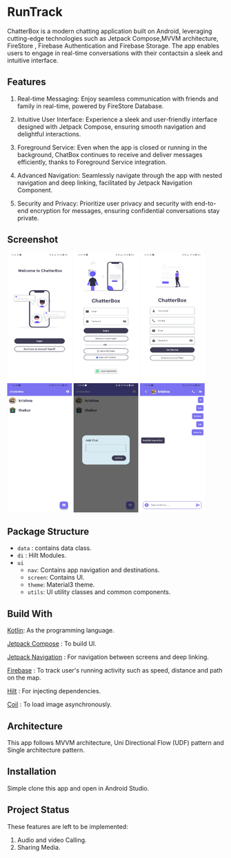 # RunTrack

ChatterBox is a modern chatting application built on Android, leveraging cutting-edge
technologies such as Jetpack Compose,MVVM architecture, FireStore , Firebase Authentication
and Firebase Storage. The app enables users to engage in real-time conversations with
their contactsin a sleek and intuitive interface.

## Features
1. Real-time Messaging: Enjoy seamless communication with friends and family in real-time,
  powered by FireStore Database.

2. Intuitive User Interface: Experience a sleek and user-friendly interface designed with
  Jetpack Compose, ensuring smooth navigation and delightful interactions.

3. Foreground Service: Even when the app is closed or running in the background, ChatBox
 continues to receive and deliver messages efficiently, thanks to Foreground Service integration.

4. Advanced Navigation: Seamlessly navigate through the app with nested navigation and deep
  linking, facilitated by Jetpack Navigation Component.

5. Security and Privacy: Prioritize user privacy and security with end-to-end encryption
 for messages, ensuring confidential conversations stay private.


## Screenshot
<img src="https://github.com/iShinzoo/ChattingApp/blob/master/assets/Screenshot_20240521_121440.jpg" alt="project-screenshot" width="150" height="300/"> <img src="https://github.com/iShinzoo/ChattingApp/blob/master/assets/Screenshot_20240521_121437.jpg" alt="project-screenshot" width="150" height="300/"> <img src="https://github.com/iShinzoo/ChattingApp/blob/master/assets/Screenshot_20240521_121444.jpg" alt="project-screenshot" width="150" height="300/"> <img src="https://github.com/iShinzoo/ChattingApp/blob/master/assets/Screenshot_20240521_131009.jpg" alt="project-screenshot" width="150" height="300/"> <img src="https://github.com/iShinzoo/ChattingApp/blob/master/assets/Screenshot_20240521_131014.jpg" alt="project-screenshot" width="150" height="300/"> <img src="https://github.com/iShinzoo/ChattingApp/blob/master/assets/Screenshot_20240521_131022.jpg" alt="project-screenshot" width="150" height="300/">

## Package Structure

* `data` : contains data class.
* `di` : Hilt Modules.
* `ui`
    * `nav`: Contains app navigation and destinations.
    * `screen`: Contains UI.
    * `theme`: Material3 theme.
    * `utils`: UI utility classes and common components.


## Build With

[Kotlin](https://kotlinlang.org/):
As the programming language.

[Jetpack Compose](https://developer.android.com/jetpack/compose) :
To build UI.

[Jetpack Navigation](https://developer.android.com/jetpack/compose/navigation) :
For navigation between screens and deep linking.


[Firebase](https://firebase.google.com/docs/build) :
To track user's running activity such as speed, distance and path on the map.

[Hilt](https://developer.android.com/training/dependency-injection/hilt-android) :
For injecting dependencies.

[Coil](https://coil-kt.github.io/coil/compose/) :
To load image asynchronously.

## Architecture

This app follows MVVM architecture, Uni Directional Flow (UDF) pattern and Single architecture
pattern.


## Installation

Simple clone this app and open in Android Studio.


## Project Status

These features are left to be implemented:

1. Audio and video Calling.
2. Sharing Media.
